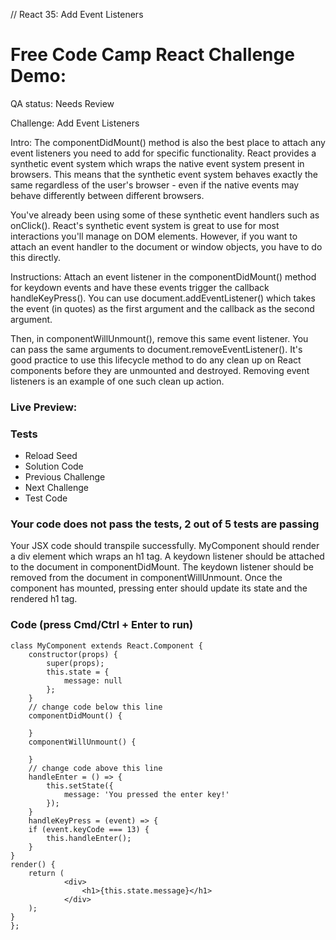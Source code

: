 // React 35: Add Event Listeners

# Free Code Camp React Challenge Demo: 

QA status: Needs Review

Challenge: Add Event Listeners

Intro: The componentDidMount() method is also the best place to attach any event listeners you need to add for specific functionality. React provides a synthetic event system which wraps the native event system present in browsers. This means that the synthetic event system behaves exactly the same regardless of the user's browser - even if the native events may behave differently between different browsers.

You've already been using some of these synthetic event handlers such as onClick(). React's synthetic event system is great to use for most interactions you'll manage on DOM elements. However, if you want to attach an event handler to the document or window objects, you have to do this directly.

Instructions: Attach an event listener in the componentDidMount() method for keydown events and have these events trigger the callback handleKeyPress(). You can use document.addEventListener() which takes the event (in quotes) as the first argument and the callback as the second argument. 

Then, in componentWillUnmount(), remove this same event listener. You can pass the same arguments to document.removeEventListener(). It's good practice to use this lifecycle method to do any clean up on React components before they are unmounted and destroyed. Removing event listeners is an example of one such clean up action.


### Live Preview:



### Tests

* Reload Seed
* Solution Code
* Previous Challenge
* Next Challenge
* Test Code

### Your code does not pass the tests, 2 out of 5 tests are passing
Your JSX code should transpile successfully.
MyComponent should render a div element which wraps an h1 tag.
A keydown listener should be attached to the document in componentDidMount.
The keydown listener should be removed from the document in componentWillUnmount.
Once the component has mounted, pressing enter should update its state and the rendered h1 tag.


### Code (press Cmd/Ctrl + Enter to run)

    class MyComponent extends React.Component {
        constructor(props) {
            super(props);
            this.state = {
                message: null
            };
        }
        // change code below this line
        componentDidMount() {

        }
        componentWillUnmount() {

        }
        // change code above this line
        handleEnter = () => {
            this.setState({
                message: 'You pressed the enter key!'
            });
        }
        handleKeyPress = (event) => {
        if (event.keyCode === 13) {
            this.handleEnter();
        }
    }
    render() {
        return (
                <div>
                    <h1>{this.state.message}</h1>
                </div>
        );
    }
    };